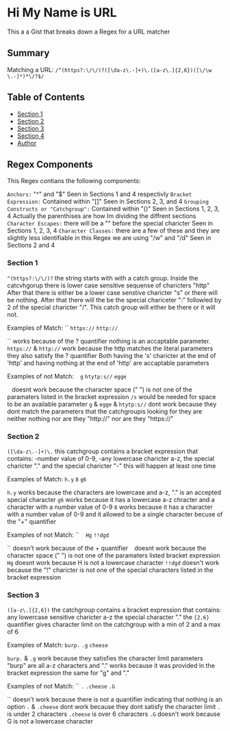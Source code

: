 # Hi My Name is URL

This a a Gist that breaks down a Regex for a URL matcher

## Summary

Matching a URL: `/^(https?:\/\/)?([\da-z\.-]+)\.([a-z\.]{2,6})([\/\w \.-]*)*\/?$/`

## Table of Contents

- [Section 1](#section-1)
- [Section 2](#section-2)
- [Section 3](#section-3)
- [Section 4](#section-4)
- [Author](#author)


## Regex Components

This Regex contians the following components:

`Anchors:` "^" and "$"
    Seen in Sections 1 and 4 respectivly
`Bracket Expression:` Contained within "[]"
    Seen in Sections 2, 3, and 4
`Grouping Constructs or "Catchgroup":` Contained within "()"
    Seen in Sections 1, 2, 3, 4
        Actually the parenthises are how Im dividing the diffrent sections
`Character Escapes:` there will be a "\" before the special charicter
    Seen in Sections 1, 2, 3, 4
`Character Classes:` there are a few of these and they are slightly less identifiable
    in this Regex we are using "/w" and "/d"
    Seen in Sections 2 and 4
    

### Section 1 

`^(https?:\/\/)?`
    the string starts with with a catch group.
        Inside the catcvhgorup there is lower case sensitive sequense of charicters "http"
        After that there is either be a lower case senstive charicter "s" or there will be nothing.
        After that there will the be the special chariceter ":" followled by 2 of the special charicter "/".
    This catch group will either be there or it will not.

Examples of Match:
``
`https://`
`http://`

`` works because of the ? quantifier nothing is an accaptable parameter.
`https://` & `http://` work because the http matches the literal parameters
    they also satisfy the ? quantifier
        Both having the 's' charicter at the end of 'http' and having nothing at the end of 'http' are accaptable parameters

Examples of not Match:
` `
`g`
`htytp:s//`
`egge`

` ` doesnt work because the character space (" ") is not one of the paramaters listed in the bracket expression
`/s` would be needed for space to be an available parameter
`g` & `egge` & `htytp:s//` dont work because they dont match the parameters that the catchgroupis looking for
they are neither nothing nor are they "http://" nor are they "https://"

### Section 2

`([\da-z\.-]+)\.`
    this catchgroup contains a bracket expression that contains:
        -number value of 0-9,
        -any lowercase charicter a-z, the special charicter "." and the special charicter "-"
    this will happen at least one time

Examples of Match:
`h.y`
`8`
`g6`

`h.y` works because the characters are lowercase and a-z, "." is an accepted special character
`g6` works because it has a lowercase a-z chracter and a character with a number value of 0-9
`8` works because it has a character with a number value of 0-9
    and it allowed to be a single character becuse of the "+" quantifier

Examples of not Match:
``
` `
`Hg`
`!!dgd`

`` doesn't work because of the + quantifier
` ` doesnt work because the character space (" ") is not one of the paramaters listed bracket expression
`Hg` doesnt work because H is not a lowercase character
`!!dgd` doesn't work because the "!" charicter is not one of the special characters listed in the bracket expression

### Section 3

`([a-z\.]{2,6})`
the catchgroup contains a bracket expression that contains:
    any lowercase sensitive charicter a-z
    the special character "."
the `{2,6}` quantifier gives character limit on the catchgroup with a min of 2 and a max of 6

Examples of Match:
`burp.`
`.g`
`cheese`

`burp.` & `.g` work because they satisfies the character limit parameters
    "burp" are all a-z characters and "." works because it was provided in the bracket expression
    the same for "g" and "."

Examples of not Match:
``
`.`
`.cheese`
`.G`

`` doesn't work because there is not a quantifier indicating that nothing is an option
`.` & `.cheese` dont work because they dont satisfy the character limit
    `.` is under 2 characters
    `.cheese` is over 6 characters
`.G` doesn't work because G is not a lowercase character